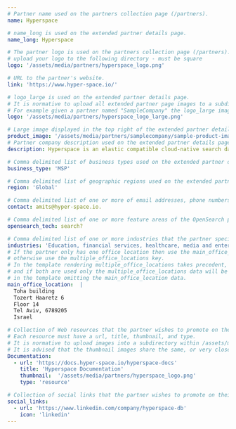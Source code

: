 ```yaml
---
# Partner name used on the partners collection page (/partners).
name: Hyperspace

# name_long is used on the extended partner details page.
name_long: Hyperspace

# The partner logo is used on the partners collection page (/partners).
# upload your logo to the following directory - must be square
logo: '/assets/media/partners/hyperspace_logo.png'

# URL to the partner's website.
link: 'https://www.hyper-space.io/'

# logo_large is used on the extended partner details page.
# It is normative to upload all extended partner page images to a subdirectory of /assets/media/partners/ with the name of the partner as the directory name.
# For example given a partner named "SampleCompany" the logo_large image would be uploaded to /assets/media/partners/samplecompany/logo_large.png
logo: '/assets/media/partners/hyperspace_logo_large.png'

# Large image displayed in the top right of the extended partner details page.
product_image: '/assets/media/partners/samplecompany/sample-product-image.png'
# Partner company description used on the extended partner details page.
description: Hyperspace is an elastic compatible cloud-native search database that leverages custom computing power so you can run any type of search at any time and scale with uncompromised performance, consistency, and confidence.

# Comma delimited list of business types used on the extended partner details page in the side panel.
business_type: 'MSP'

# Comma delimited list of geographic regions used on the extended partner details page in the side panel.
region: 'Global'

# Comma delimited list of one or more of email addresses, phone numbers, and web URLs that can be used to contat the partner.
contact: amits@hyper-space.io.

# Comma delimited list of one or more feature areas of the OpenSearch platform that the partner specializes in.
opensearch_tech: search?

# Comma delimited list of one or more industries that the partner specializes in serving.
industries: 'Education, financial services, healthcare, media and entertainment, non-profit, retail, software and technology'
# If the partner only has one office location then use the main_office_location key
# otherwise use the multiple_office_locations key.
# In the template rendering multiple_office_locations takes precedent,
# and if both are used only the multiple_office_locations data will be rendered
# in the template omitting the main_office_location data.
main_office_location:  |
  Toha building
  Tozert Haaretz 6
  Floor 14
  Tel Aviv, 6789205
  Israel

# Collection of Web resources that the partner wishes to promote on their extended partner details page. Resources like blog posts, tutorials, news announcements, etc.
# Each resource must have a url, title, thumbnail, and type.
# It is normative to upload images into a subdirectory within /assets/media/partners/ with the name of the partner as the directory name. 
# It is advised that the thumbnail images share the same, or very close to the same aspect ratio across all resources. 
Documentation:
  - url: 'https://docs.hyper-space.io/hyperspace-docs'
    title: 'Hyperspace Documentation'
    thumbnail:  '/assets/media/partners/hyperspace_logo.png'
    type: 'resource'

# Collection of social links that the partner wishes to promote on their extended partner details page. Supported types are 'twitter', 'linkedin', 'facebook', and 'github'.
social_links:
  - url: 'https://www.linkedin.com/company/hyperspace-db'
    icon: 'linkedin'
---
```

